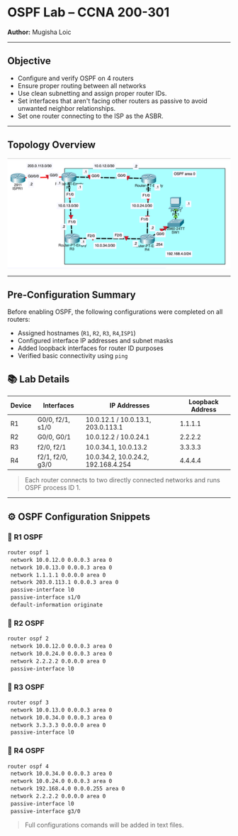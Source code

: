 # OSPF Lab – CCNA 200-301  
**Author:** Mugisha Loic  

---

##  Objective  
- Configure and verify OSPF on 4 routers  
- Ensure proper routing between all networks  
- Use clean subnetting and assign proper router IDs.
- Set interfaces that aren't facing other routers as passive to avoid unwanted neighbor relationships.
- Set one router connecting to the ISP as the ASBR.

---

## Topology Overview  


![OSPF Topology](./Images/OSPF-LAB1-Topology.png)

---
## Pre-Configuration Summary  
Before enabling OSPF, the following configurations were completed on all routers:
- Assigned hostnames (`R1`, `R2`, `R3`, `R4`,`ISP1`)
- Configured interface IP addresses and subnet masks
- Added loopback interfaces for router ID purposes
- Verified basic connectivity using `ping`
## 📚 Lab Details  

| Device | Interfaces          | IP Addresses                         | Loopback Address |
|--------|---------------------|--------------------------------------|------------------|
| R1     | G0/0, f2/1, s1/0    | 10.0.12.1 / 10.0.13.1, 203.0.113.1   |  1.1.1.1         |
| R2     | G0/0, G0/1          | 10.0.12.2 / 10.0.24.1                |  2.2.2.2         |
| R3     | f2/0, f2/1          | 10.0.34.1, 10.0.13.2                 |  3.3.3.3         |
| R4     | f2/1, f2/0, g3/0    | 10.0.34.2, 10.0.24.2, 192.168.4.254  |  4.4.4.4         |

> Each router connects to two directly connected networks and runs OSPF process ID 1.

---

## ⚙️ OSPF Configuration Snippets

### 🔹 R1 OSPF
```bash
router ospf 1
 network 10.0.12.0 0.0.0.3 area 0
 network 10.0.13.0 0.0.0.3 area 0
 network 1.1.1.1 0.0.0.0 area 0
 network 203.0.113.1 0.0.0.3 area 0
 passive-interface l0
 passive-interface s1/0
 default-information originate
```
### 🔹 R2 OSPF
```bash
router ospf 2
 network 10.0.12.0 0.0.0.3 area 0
 network 10.0.24.0 0.0.0.3 area 0
 network 2.2.2.2 0.0.0.0 area 0
 passive-interface l0
```
### 🔹 R3 OSPF
```bash
router ospf 3
 network 10.0.13.0 0.0.0.3 area 0
 network 10.0.34.0 0.0.0.3 area 0
 network 3.3.3.3 0.0.0.0 area 0
 passive-interface l0
```
### 🔹 R4 OSPF
```bash
router ospf 4
 network 10.0.34.0 0.0.0.3 area 0
 network 10.0.24.0 0.0.0.3 area 0
 network 192.168.4.0 0.0.0.255 area 0
 network 2.2.2.2 0.0.0.0 area 0
 passive-interface l0
 passive-interface g3/0
```

> Full configurations comands will be added in text files.
